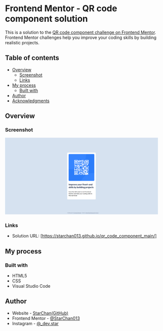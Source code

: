 # Frontend Mentor - QR code component solution

This is a solution to the [QR code component challenge on Frontend Mentor](https://www.frontendmentor.io/challenges/qr-code-component-iux_sIO_H). Frontend Mentor challenges help you improve your coding skills by building realistic projects. 

## Table of contents

- [Overview](#overview)
  - [Screenshot](#screenshot)
  - [Links](#links)
- [My process](#my-process)
  - [Built with](#built-with)
- [Author](#author)
- [Acknowledgments](#acknowledgments)

## Overview

### Screenshot

![](./src/screenshot_final_project.PNG)

### Links

- Solution URL: [https://starchan013.github.io/qr_code_component_main/]

## My process


### Built with

- HTML5
- CSS
- Visual Studio Code

## Author

- Website - [StarChan(GitHub)](https://github.com/StarChan013)
- Frontend Mentor - [@StarChan013](https://www.frontendmentor.io/profile/StarChan013)
- Instagram - [@_dev.star](https://www.instagram.com/_dev.star/)

